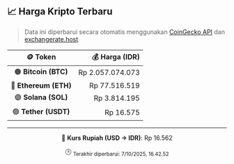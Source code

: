

<!-- HARGA_KRIPTO -->
## 📈 Harga Kripto Terbaru

> Data ini diperbarui secara otomatis menggunakan [CoinGecko API](https://www.coingecko.com/) dan [exchangerate.host](https://exchangerate.host/)

<div align="center">

| 🪙 Token | 💰 Harga (IDR) |
|:------:|---------------:|
| 🟠 **Bitcoin (BTC)**   | Rp 2.057.074.073 |
| 🔵 **Ethereum (ETH)**  | Rp 77.516.519 |
| 🟣 **Solana (SOL)**    | Rp 3.814.195 |
| 🟢 **Tether (USDT)**   | Rp 16.575 |

---

💱 **Kurs Rupiah (USD → IDR)**: Rp 16.562

🕒 <sub>Terakhir diperbarui: 7/10/2025, 16.42.52</sub>

</div>
<!-- /HARGA_KRIPTO -->